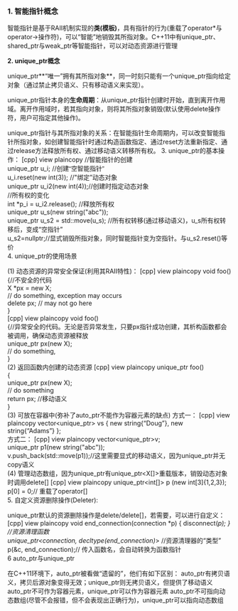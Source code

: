 ### **1. 智能指针概念**

智能指针是基于RAII机制实现的**类(模板)**，具有指针的行为(重载了operator*与operator->操作符)，可以“智能”地销毁其所指对象。C++11中有unique_ptr、shared_ptr与weak_ptr等智能指针，可以对动态资源进行管理

**2. unique_ptr概念**

unique_ptr**“唯一”拥有其所指对象**，同一时刻只能有一个unique_ptr指向给定对象（通过禁止拷贝语义、只有移动语义来实现）。

unique_ptr指针本身的**生命周期**：从unique_ptr指针创建时开始，直到离开作用域。离开作用域时，若其指向对象，则将其所指对象销毁(默认使用delete操作符，用户可指定其他操作)。

unique_ptr指针与其所指对象的关系：在智能指针生命周期内，可以改变智能指针所指对象，如创建智能指针时通过构造函数指定、通过reset方法重新指定、通过release方法释放所有权、通过移动语义转移所有权。
3. unique_ptr的基本操作：
[cpp] view plaincopy 
//智能指针的创建  
unique_ptr<int> u_i; //创建<span style="font-family:Arial,Helvetica,sans-serif">“</span><span style="font-family:Arial,Helvetica,sans-serif">空智能指针”</span>  
u_i.reset(new int(3)); //"绑定”动态对象  
unique_ptr<int> u_i2(new int(4));//创建时指定动态对象  
//所有权的变化  
int *p_i = u_i2.release(); //释放所有权  
unique_ptr<string> u_s(new string("abc"));  
unique_ptr<string> u_s2 = std::move(u_s); //所有权转移(通过移动语义)，u_s所有权转移后，变成“空指针”  
u_s2=nullptr;//显式销毁所指对象，同时智能指针变为空指针。与u_s2.reset()等价  
4. unique_ptr的使用场景

(1) 动态资源的异常安全保证(利用其RAII特性)：
[cpp] view plaincopy 
void foo()  
{//不安全的代码  
    X *px = new X;  
    // do something, exception may occurs  
    delete px; // may not go here  
}  
[cpp] view plaincopy 
void foo()  
{//异常安全的代码。无论是否异常发生，只要px指针成功创建，其析构函数都会被调用，确保动态资源被释放  
    unique_ptr<X> px(new X);  
    // do something,  
}  
(2) 返回函数内创建的动态资源
[cpp] view plaincopy 
unique_ptr<X> foo()  
{  
    unique_ptr<X> px(new X);  
    // do something  
    return px; //移动语义  
}  
(3) 可放在容器中(弥补了auto_ptr不能作为容器元素的缺点)
方式一：
[cpp] view plaincopy 
vector<unique_ptr<string>> vs { new string{“Doug”}, new string{“Adams”} };  
方式二：
[cpp] view plaincopy 
vector<unique_ptr<string>>v;  
unique_ptr<string> p1(new string("abc"));  
v.push_back(std::move(p1));//这里需要显式的移动语义，因为unique_ptr并无copy语义  
(4) 管理动态数组，因为unique_ptr有unique_ptr<X[]>重载版本，销毁动态对象时调用delete[]
[cpp] view plaincopy 
unique_ptr<int[]> p (new int[3]{1,2,3});  
p[0] = 0;// 重载了operator[]  
5. 自定义资源删除操作(Deleter):

unique_ptr默认的资源删除操作是delete/delete[]，若需要，可以进行自定义：
[cpp] view plaincopy 
void end_connection(connection *p) { disconnect(*p); } //资源清理函数  
unique_ptr<connection, decltype(end_connection)*> //资源清理器的“类型”  
        p(&c, end_connection);// 传入函数名，会自动转换为函数指针  
6 auto_ptr与unique_ptr

在C++11环境下，auto_ptr被看做“遗留的”，他们有如下区别：
auto_ptr有拷贝语义，拷贝后源对象变得无效；unique_ptr则无拷贝语义，但提供了移动语义
auto_ptr不可作为容器元素，unique_ptr可以作为容器元素
auto_ptr不可指向动态数组(尽管不会报错，但不会表现出正确行为)，unique_ptr可以指向动态数组